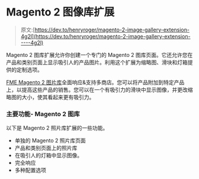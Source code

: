 # Magento 2 图像库扩展

> 原文:[https://dev.to/henryroger/magento-2-image-gallery-extension-4g2l](https://dev.to/henryroger/magento-2-image-gallery-extension-----4g2l)

Magento 2 图库扩展允许你创建一个专门的 Magento 2 图库页面。它还允许您在产品和类别页面上显示吸引人的产品图片。利用这个扩展为缩略图、滑块和灯箱提供的定制选项。

[FME Magento 2 图片库](https://marketplace.magento.com/fme-photogallery.html)全面响应&支持多商店。您可以将产品附加到特定产品上，以提高这些产品的销售。您可以在一个有吸引力的滑块中显示图像，并更改缩略图的大小，使其看起来更有吸引力。

### [](#major-features-magento-2-image-gallery)主要功能- Magento 2 图库

以下是 Magento 2 照片库扩展的一些功能。

*   单独的 Magento 2 照片库页面
*   产品和类别页面上的照片库
*   在吸引人的灯箱中显示图像。
*   完全响应
*   多种配置选项